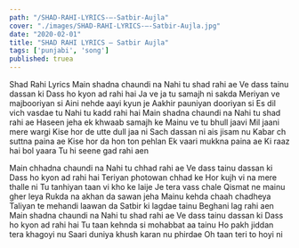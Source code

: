 ```yaml
---
path: "/SHAD-RAHI-LYRICS-–-Satbir-Aujla"
cover: "./images/SHAD-RAHI-LYRICS-–-Satbir-Aujla.jpg"
date: "2020-02-01"
title: "SHAD RAHI LYRICS – Satbir Aujla"
tags: ['punjabi', 'song']
published: truea
---
```


Shad Rahi Lyrics
Main shadna chaundi na
Nahi tu shad rahi ae
Ve dass tainu dassan ki
Dass ho kyon ad rahi hai
Ja ve ja tu samajh ni sakda
Meriyan ve majbooriyan si
Aini nehde aayi kyun je
Aakhir pauniyan dooriyan si
Es dil vich vasdae tu
Nahi tu kadd rahi hai
Main shadna chaundi na
Nahi tu shad rahi ae
Haseen jeha ek khwaab samajh ke
Mainu ve tu bhull jaavi
Mil jaani mere wargi
Kise hor de utte dull jaa ni
Sach dassan ni ais jisam nu
Kabar ch suttna paina ae
Kise hor da hon ton pehlan
Ek vaari mukkna paina ae
Ki raaz hai bol yaara
Tu hi seene gad rahi aen






Main chhadna chaundi na
Nahi tu chhad rahi ae
Ve dass tainu dassan ki
Dass ho kyon ad rahi hai
Teriyan photowan chhad ke
Hor kujh vi na mere thalle ni
Tu tanhiyan taan vi kho ke laije
Je tera vass chale
Qismat ne mainu gher leya
Rukda na akhan da sawan jeha
Mainu kehda chaah chadheya
Taliyan te mehandi laawan da
Satbir ki lagdae tainu
Beghani lag rahi aen
Main shadna chaundi na
Nahi tu shad rahi ae
Ve dass tainu dassan ki
Dass ho kyon ad rahi hai
Tu taan kehnda si mohabbat aa tainu
Ho pakh jiddan tera khagoyi nu
Saari duniya khush karan nu phirdae
Oh taan teri to hoyi ni
